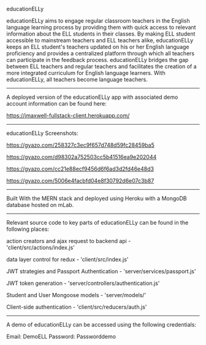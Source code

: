 educationELLy 

educationELLy aims to engage regular classroom teachers in the English language learning process by providing them with quick access to relevant information about the ELL students in their classes. By making ELL student accessible to mainstream teachers and ELL teachers alike, educationELLy keeps an ELL student's teachers updated on his or her English language proficiency and provides a centralized platform through which all teachers can participate in the feedback process. educationELLy bridges the gap between ELL teachers and regular teachers and facilitates the creation of a more integrated curriculum for English language learners. With educationELLy, all teachers become language teachers.

__________________________________________________
A deployed version of the educationELLy app with associated demo account information can be found here:

https://jmaxwell-fullstack-client.herokuapp.com/

__________________________________________________
educationELLy Screenshots:

https://gyazo.com/258327c3ec9f657d748d59fc28459ba5   

https://gyazo.com/d98302a752503cc5b41516ea9e202044

https://gyazo.com/cc21e88ecf9456d6f6ad3d2fd46e48d3

https://gyazo.com/5006e4facbfd04e8f30792d6e07c3b87

___________________________________________________
Built With the MERN stack and deployed using Heroku with a MongoDB database hosted on mLab.

___________________________________________________
Relevant source code to key parts of educationELLy can be found in the following places:

action creators and ajax request to backend api - 'client/src/actions/index.js'

data layer control for redux - 'client/src/index.js'

JWT strategies and Passport Authentication - 'server/services/passport.js'

JWT token generation - 'server/controllers/authentication.js'

Student and User Mongoose models - 'server/models/'

Client-side authentication - 'client/src/reducers/auth.js'

___________________________________________________
A demo of educationELLy can be accessed using the following credentials:

Email: DemoELL
Password: Passworddemo


